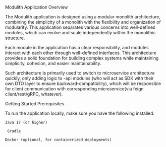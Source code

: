 Modulith Application
Overview

The Modulith application is designed using a modular monolith architecture, combining the simplicity of a monolith with the flexibility and organization of modularity. This application separates various concerns into well-defined modules, which can evolve and scale independently within the monolithic structure.

Each module in the application has a clear responsibility, and modules interact with each other through well-defined interfaces. This architecture provides a solid foundation for building complex systems while maintaining simplicity, cohesion, and easier maintainability.

Such architecture is primarily used to switch to microservice architecture quickly, only adding logic to -api modules (who will act as SDK with their own DTO layer to ensure backward-compatibility), which will be responsible for client communication with corresponding microservice(via feign client/rest/gRPC, whatever).

Getting Started
Prerequisites

To run the application locally, make sure you have the following installed:

    Java 17 (or higher)

     Gradle

    Docker (optional, for containerized deployments)